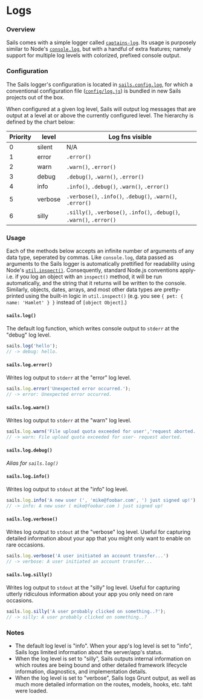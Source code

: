 # Logs

### Overview
Sails comes with a simple logger called [`captains-log`](https://github.com/balderdashy/captains-log).
Its usage is purposely similar to Node's [`console.log`](http://nodejs.org/api/stdio.html), but with a handful of extra
features; namely support for multiple log levels with colorized, prefixed console output.

### Configuration
The Sails logger's configuration is located in [`sails.config.log`](), for which a conventional configuration file ([`config/log.js`]())
is bundled in new Sails projects out of the box.

When configured at a given log level, Sails will output log messages that are output at a level at or above the currently configured level.
The hierarchy is defined by the chart below:

| Priority | level     | Log fns visible   |
|----------|-----------|-------------------|
| 0        | silent    | N/A
| 1        | error     | `.error()`            |
| 2        | warn      | `.warn()`, `.error()` |
| 3        | debug     | `.debug()`, `.warn()`, `.error()` |
| 4        | info      | `.info()`, `.debug()`, `.warn()`, `.error()` |
| 5        | verbose   | `.verbose()`, `.info()`, `.debug()`, `.warn()`, `.error()` |
| 6        | silly     | `.silly()`, `.verbose()`, `.info()`, `.debug()`, `.warn()`, `.error()` |




### Usage
Each of the methods below accepts an infinite number of arguments of any data type, seperated by commas. Like `console.log`, data passed as arguments to the Sails logger is automatically prettified for readability using Node's [`util.inspect()`](http://nodejs.org/api/util.html#util_util_inspect_object_options).
Consequently, standard Node.js conventions apply- i.e. if you log an object with an `inspect()` method, it will be run automatically,
and the string that it returns will be written to the console.  Similarly, objects, dates, arrays, and most other data types are
pretty-printed using the built-in logic in `util.inspect()` (e.g. you see `{ pet: { name: 'Hamlet' } }` instead of `[object Object]`.)


#### `sails.log()`

The default log function, which writes console output to `stderr` at the "debug" log level.

```js
sails.log('hello');
// -> debug: hello.
```

#### `sails.log.error()`

Writes log output to `stderr` at the "error" log level.

```js
sails.log.error('Unexpected error occurred.');
// -> error: Unexpected error occurred.
```

#### `sails.log.warn()`

Writes log output to `stderr` at the "warn" log level.

```js
sails.log.warn('File upload quota exceeded for user','request aborted.');
// -> warn: File upload quota exceeded for user- request aborted.
```

#### `sails.log.debug()`
_Alias for `sails.log()`_

#### `sails.log.info()`

Writes log output to `stdout` at the "info" log level.

```js
sails.log.info('A new user (', 'mike@foobar.com', ') just signed up!');
// -> info: A new user ( mike@foobar.com ) just signed up!
```


#### `sails.log.verbose()`

Writes log output to `stdout` at the "verbose" log level.
Useful for capturing detailed information about your app that you might only want to enable on rare occasions.

```js
sails.log.verbose('A user initiated an account transfer...')
// -> verbose: A user initiated an account transfer...
```


#### `sails.log.silly()`

Writes log output to `stdout` at the "silly" log level.
Useful for capturing utterly ridiculous information about your app you only need on rare occasions.

```js
sails.log.silly('A user probably clicked on something..?');
// -> silly: A user probably clicked on something..?
```



### Notes
+ The default log level is "info".  When your app's log level is set to "info", Sails logs limited information about the server/app's status.
+ When the log level is set to "silly", Sails outputs internal information on which routes are being bound and other detailed framework lifecycle information, diagnostics, and implementation details.
+ When the log level is set to "verbose", Sails logs Grunt output, as well as much more detailed information on the routes, models, hooks, etc. taht were loaded.
